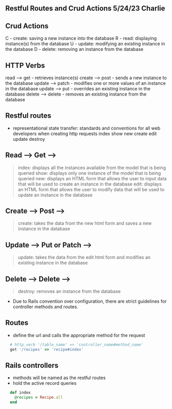 ## Restful Routes and Crud Actions 5/24/23 Charlie

## Crud Actions
C - create: saving a new instance into the database
R - read: displaying instance(s) from the database
U - update: modifying an existing instance in the database
D - delete: removing an instance from the database

## HTTP Verbs
read --> get - retrieves instance(s) 
create --> post - sends a new instance to the database
update --> patch - modifies one or more values of an instance in the database
update --> put - overrides an existing instance in the database
delete --> delete - removes an existing instance from the database

## Restful routes
- representational state transfer: standards and conventions for all web developers when creating http requests
index
show
new
create
edit
update
destroy

## Read --> Get -->
  > index: displays all the instances available from the model that is being queried
  > show: displays only one instance of the model that is being queried
  > new: displays an HTML form that allows the user to input data that will be used to create an instance in the database
  > edit: displays an HTML form that allows the user to modify data that will be used to update an instance in the database

## Create --> Post -->
  > create: takes the data from the new html form and saves a new instance in the database

## Update --> Put or Patch -->
  > update: takes the data from the edit html form and modifies an existing instance in the database

## Delete --> Delete -->
  > destroy: removes an instance from the database

- Due to Rails convention over configuration, there are strict guidelines for controller methods and routes.

## Routes
- define the url and calls the appropriate method for the request
```ruby
  # http_verb '/table_name' => 'controller_name#method_name'
  get '/recipes' => 'recipe#index'
```

## Rails controllers
- methods will be named as the restful routes
- hold the active record queries
```ruby
  def index
    @recipes = Recipe.all
  end
```
